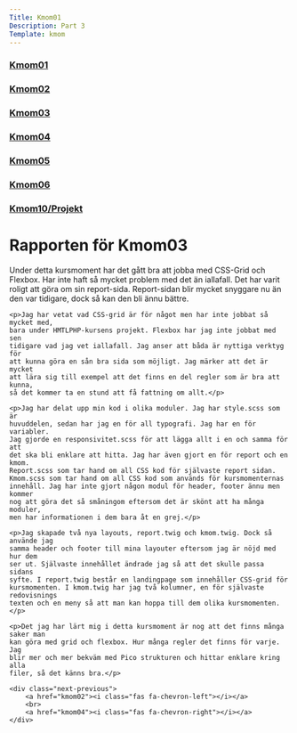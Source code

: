 ```yaml
---
Title: Kmom01
Description: Part 3
Template: kmom
---
```


<div class="sidebar">
    <a href="kmom01"><h3>Kmom01</h3></a>
    <a href="kmom02"><h3>Kmom02</h3></a>
    <a href="kmom03"><h3>Kmom03</h3></a>
    <a href="kmom04"><h3>Kmom04</h3></a>
    <a href="kmom05"><h3>Kmom05</h3></a>
    <a href="kmom06"><h3>Kmom06</h3></a>
    <a href="kmom10"><h3>Kmom10/Projekt</h3></a>
</div>

<div class="report">
    <h1>Rapporten för Kmom03</h1>
    <p>Under detta kursmoment har det gått bra att jobba med CSS-Grid och
    Flexbox. Har inte haft så mycket problem med det än iallafall.
    Det har varit roligt att göra om sin report-sida. Report-sidan blir mycket
    snyggare nu än den var tidigare, dock så kan den bli ännu bättre.</p>

    <p>Jag har vetat vad CSS-grid är för något men har inte jobbat så mycket med,
    bara under HMTLPHP-kursens projekt. Flexbox har jag inte jobbat med sen
    tidigare vad jag vet iallafall. Jag anser att båda är nyttiga verktyg för
    att kunna göra en sån bra sida som möjligt. Jag märker att det är mycket
    att lära sig till exempel att det finns en del regler som är bra att kunna,
    så det kommer ta en stund att få fattning om allt.</p>

    <p>Jag har delat upp min kod i olika moduler. Jag har style.scss som är
    huvuddelen, sedan har jag en för all typografi. Jag har en för variabler.
    Jag gjorde en responsivitet.scss för att lägga allt i en och samma för att
    det ska bli enklare att hitta. Jag har även gjort en för report och en kmom.
    Report.scss som tar hand om all CSS kod för självaste report sidan.
    Kmom.scss som tar hand om all CSS kod som används för kursmomenternas
    innehåll. Jag har inte gjort någon modul för header, footer ännu men kommer
    nog att göra det så småningom eftersom det är skönt att ha många moduler,
    men har informationen i dem bara åt en grej.</p>

    <p>Jag skapade två nya layouts, report.twig och kmom.twig. Dock så använde jag
    samma header och footer till mina layouter eftersom jag är nöjd med hur dem
    ser ut. Självaste innehållet ändrade jag så att det skulle passa sidans
    syfte. I report.twig består en landingpage som innehåller CSS-grid för
    kursmomenten. I kmom.twig har jag två kolumner, en för självaste redovisnings
    texten och en meny så att man kan hoppa till dem olika kursmomenten.</p>

    <p>Det jag har lärt mig i detta kursmoment är nog att det finns många saker man
    kan göra med grid och flexbox. Hur många regler det finns för varje. Jag
    blir mer och mer bekväm med Pico strukturen och hittar enklare kring alla
    filer, så det känns bra.</p>

    <div class="next-previous">
        <a href="kmom02"><i class="fas fa-chevron-left"></i></a>
        <br>
        <a href="kmom04"><i class="fas fa-chevron-right"></i></a>
    </div>
</div>
